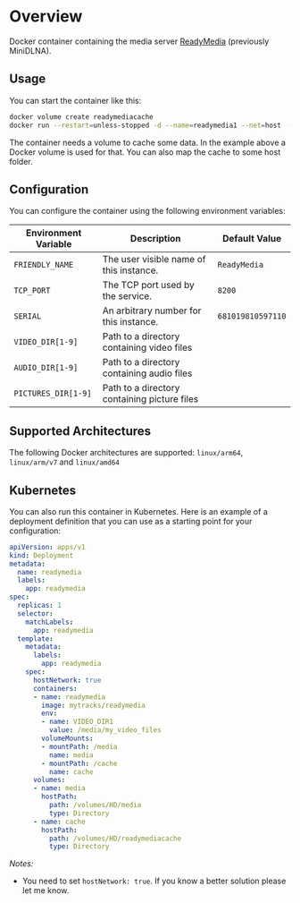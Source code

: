 # Overview

Docker container containing the media server [ReadyMedia](https://sourceforge.net/projects/minidlna/) (previously MiniDLNA).

## Usage

You can start the container like this:

```bash
docker volume create readymediacache
docker run --restart=unless-stopped -d --name=readymedia1 --net=host  -v /my/video/path:/media -v readymediacache:/cache -e VIDEO_DIR1=/media/my_video_files mytracks/readymedia
```

The container needs a volume to cache some data. In the example above a Docker volume is used for that. You can also map the cache to some host folder.

## Configuration

You can configure the container using the following environment variables:

| Environment Variable  | Description | Default Value |
| ------------- | ------------- | ------------- |
| `FRIENDLY_NAME`  | The user visible name of this instance. | `ReadyMedia` |
| `TCP_PORT`  | The TCP port used by the service.  | `8200` |
| `SERIAL`  | An arbitrary number for this instance.  | `681019810597110` |
| `VIDEO_DIR[1-9]`  | Path to a directory containing video files  |  |
| `AUDIO_DIR[1-9]`  | Path to a directory containing audio files  |  |
| `PICTURES_DIR[1-9]`  | Path to a directory containing picture files  |  |

## Supported Architectures

The following Docker architectures are supported: `linux/arm64`, `linux/arm/v7` and `linux/amd64`

## Kubernetes

You can also run this container in Kubernetes. Here is an example of a deployment definition that you can use as a starting point for your configuration:

```yaml
apiVersion: apps/v1
kind: Deployment
metadata:
  name: readymedia
  labels:
    app: readymedia
spec:
  replicas: 1
  selector:
    matchLabels:
      app: readymedia
  template:
    metadata:
      labels:
        app: readymedia
    spec:
      hostNetwork: true
      containers:
      - name: readymedia
        image: mytracks/readymedia
        env:
        - name: VIDEO_DIR1
          value: /media/my_video_files
        volumeMounts:
        - mountPath: /media
          name: media
        - mountPath: /cache
          name: cache
      volumes:
      - name: media
        hostPath:
          path: /volumes/HD/media
          type: Directory
      - name: cache
        hostPath:
          path: /volumes/HD/readymediacache
          type: Directory
```

*Notes:*

* You need to set `hostNetwork: true`. If you know a better solution please let me know.

